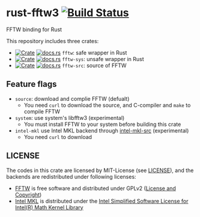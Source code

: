 rust-fftw3 [![Build Status](https://travis-ci.org/termoshtt/rust-fftw3.svg?branch=master)](https://travis-ci.org/termoshtt/rust-fftw3)
===========

FFTW binding for Rust

This repository includes three crates:

- [![Crate](http://meritbadge.herokuapp.com/fftw)](https://crates.io/crates/fftw)
  [![docs.rs](https://docs.rs/fftw/badge.svg)](https://docs.rs/fftw)
  `fftw`: safe wrapper in Rust
- [![Crate](http://meritbadge.herokuapp.com/fftw-sys)](https://crates.io/crates/fftw-sys)
  [![docs.rs](https://docs.rs/fftw-sys/badge.svg)](https://docs.rs/fftw-sys)
  `fftw-sys`: unsafe wrapper in Rust
- [![Crate](http://meritbadge.herokuapp.com/fftw-src)](https://crates.io/crates/fftw-src)
  [![docs.rs](https://docs.rs/fftw-src/badge.svg)](https://docs.rs/fftw-src)
  `fftw-src`: source of FFTW


Feature flags
--------------

- `source`: download and complie FFTW (defualt)
    - You need `curl` to download the source, and C-compiler and `make` to compile FFTW
- `system`: use system's libfftw3 (experimental)
    - You must install FFTW to your system before building this crate
- `intel-mkl` use Intel MKL backend through [intel-mkl-src](https://github.com/termoshtt/rust-intel-mkl) (experimental)
    - You need `curl` to download

LICENSE
--------

The codes in this crate are licensed by MIT-License (see [LICENSE](LICENSE)),
and the backends are redistributed under following licenses:

- [FFTW](http://www.fftw.org/) is free software and distributed under GPLv2 ([License and Copyright](http://www.fftw.org/fftw3_doc/License-and-Copyright.html))
- [Intel MKL](https://software.intel.com/en-us/mkl) is distributed under the [Intel Simplified Software License for Intel(R) Math Kernel Library](https://github.com/termoshtt/rust-intel-mkl/blob/master/mkl_lib/license.txt)
